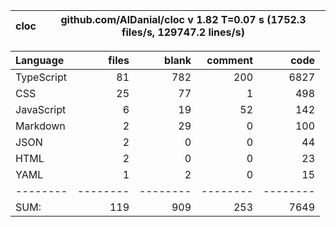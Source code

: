 
cloc|github.com/AlDanial/cloc v 1.82  T=0.07 s (1752.3 files/s, 129747.2 lines/s)
--- | ---

Language|files|blank|comment|code
:-------|-------:|-------:|-------:|-------:
TypeScript|81|782|200|6827
CSS|25|77|1|498
JavaScript|6|19|52|142
Markdown|2|29|0|100
JSON|2|0|0|44
HTML|2|0|0|23
YAML|1|2|0|15
--------|--------|--------|--------|--------
SUM:|119|909|253|7649
